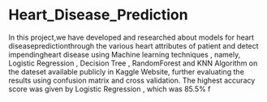 # Heart_Disease_Prediction

In this project,we have developed and researched about models for heart diseasepredictionthrough the various heart attributes of patient and detect impendingheart
disease using Machine learning techniques , namely, Logistic Regression , Decision Tree , RandomForest and KNN Algorithm on the dateset available publicly in Kaggle Website, further evaluating the results using confusion matrix and cross validation. The highest accuracy score was given by Logistic Regression , which was 85.5%
f
